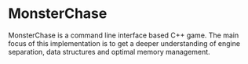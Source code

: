 # MonsterChase
MonsterChase is a command line interface based C++ game. The main focus of this implementation is to get a deeper understanding of engine separation, data structures and optimal memory management.
